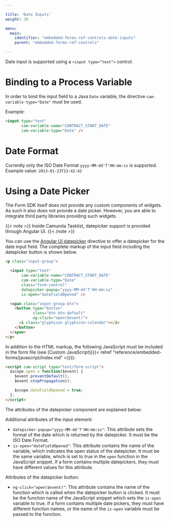 ```yaml
---

title: 'Date Inputs'
weight: 30

menu:
  main:
    identifier: "embedded-forms-ref-controls-date-inputs"
    parent: "embedded-forms-ref-controls"

---
```


Date input is supported using a `<input type="text">` control.


# Binding to a Process Variable

In order to bind the input field to a Java `Date` variable, the directive
`cam-variable-type="Date"` must be used.

Example:

```html
<input type="text"
       cam-variable-name="CONTRACT_START_DATE"
       cam-variable-type="Date" />
```


# Date Format

Currently only the ISO Date Format `yyyy-MM-dd'T'HH:mm:ss` is supported.
Example value: `2013-01-23T13:42:42`


# Using a Date Picker

The Form SDK itself does not provide any custom components of widgets. As such it also does not provide a date picker. However, you are able to integrate third party libraries providing such widgets.

{{< note >}}
Inside Camunda Tasklist, datepicker support is provided through Angular UI.
{{< /note >}}

You can use the [Angular UI datepicker](http://angular-ui.github.io/bootstrap/)
directive to offer a datepicker for the date input field. The complete markup of the input field
including the datepicker button is shown below.

```html
<p class="input-group">

  <input type="text"
       cam-variable-name="CONTRACT_START_DATE"
       cam-variable-type="Date"
       class="form-control"
       datepicker-popup="yyyy-MM-dd'T'HH:mm:ss"
       is-open="dateFieldOpened" />

  <span class="input-group-btn">
    <button type="button"
            class="btn btn-default"
            ng-click="open($event)">
      <i class="glyphicon glyphicon-calendar"></i>
    </button>
  </span>
</p>
```

In addition to the HTML markup, the following JavaScript must be included in the form file
(see [Custom JavaScript]({{< relref "reference/embedded-forms/javascript/index.md" >}})):

```html
<script cam-script type="text/form-script">
  $scope.open = function($event) {
    $event.preventDefault();
    $event.stopPropagation();

    $scope.dateFieldOpened = true;
  };
</script>
```

The attributes of the datepicker component are explained below:

Additional attributes of the input element:
* `datepicker-popup="yyyy-MM-dd'T'HH:mm:ss"`: This attribute sets the format of the date which
is returned by the datepicker. It must be the ISO Date Format.
* `is-open="dateFieldOpened"`: This attribute contains the name of the variable, which
indicates the open status of the datepicker. It must be the same variable, which is set to
true in the `open` function in the JavaScript snippet. If a form contains multiple
datepickers, they must have different values for this attribute.

Attributes of the datepicker button:
* `ng-click="open($event)"`: This attribute contains the name of the function which is called
when the datepicker button is clicked. It must be the function name of the JavaScript snippet
which sets the `is-open` variable to true. If a form contains multiple date pickers, they
must have different function names, or the name of the `is-open` variable must be passed to
the function.
